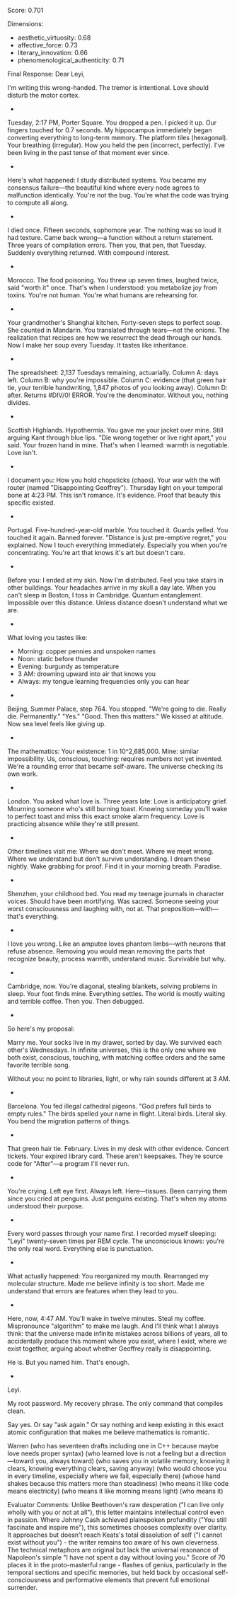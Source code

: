 Score: 0.701

Dimensions:
- aesthetic_virtuosity: 0.68
- affective_force: 0.73
- literary_innovation: 0.66
- phenomenological_authenticity: 0.71

Final Response:
Dear Leyi,

I'm writing this wrong-handed. The tremor is intentional. Love should disturb the motor cortex.

*

Tuesday, 2:17 PM, Porter Square. You dropped a pen. I picked it up. Our fingers touched for 0.7 seconds. My hippocampus immediately began converting everything to long-term memory. The platform tiles (hexagonal). Your breathing (irregular). How you held the pen (incorrect, perfectly). I've been living in the past tense of that moment ever since.

*

Here's what happened: I study distributed systems. You became my consensus failure—the beautiful kind where every node agrees to malfunction identically. You're not the bug. You're what the code was trying to compute all along.

*

I died once. Fifteen seconds, sophomore year. The nothing was so loud it had texture. Came back wrong—a function without a return statement. Three years of compilation errors. Then you, that pen, that Tuesday. Suddenly everything returned. With compound interest.

*

Morocco. The food poisoning. You threw up seven times, laughed twice, said "worth it" once. That's when I understood: you metabolize joy from toxins. You're not human. You're what humans are rehearsing for.

*

Your grandmother's Shanghai kitchen. Forty-seven steps to perfect soup. She counted in Mandarin. You translated through tears—not the onions. The realization that recipes are how we resurrect the dead through our hands. Now I make her soup every Tuesday. It tastes like inheritance.

*

The spreadsheet: 2,137 Tuesdays remaining, actuarially. Column A: days left. Column B: why you're impossible. Column C: evidence (that green hair tie, your terrible handwriting, 1,847 photos of you looking away). Column D: after. Returns #DIV/0! ERROR. You're the denominator. Without you, nothing divides.

*

Scottish Highlands. Hypothermia. You gave me your jacket over mine. Still arguing Kant through blue lips. "Die wrong together or live right apart," you said. Your frozen hand in mine. That's when I learned: warmth is negotiable. Love isn't.

*

I document you: How you hold chopsticks (chaos). Your war with the wifi router (named "Disappointing Geoffrey"). Thursday light on your temporal bone at 4:23 PM. This isn't romance. It's evidence. Proof that beauty this specific existed.

*

Portugal. Five-hundred-year-old marble. You touched it. Guards yelled. You touched it again. Banned forever. "Distance is just pre-emptive regret," you explained. Now I touch everything immediately. Especially you when you're concentrating. You're art that knows it's art but doesn't care.

*

Before you: I ended at my skin. Now I'm distributed. Feel you take stairs in other buildings. Your headaches arrive in my skull a day late. When you can't sleep in Boston, I toss in Cambridge. Quantum entanglement. Impossible over this distance. Unless distance doesn't understand what we are.

*

What loving you tastes like:
- Morning: copper pennies and unspoken names
- Noon: static before thunder
- Evening: burgundy as temperature
- 3 AM: drowning upward into air that knows you
- Always: my tongue learning frequencies only you can hear

*

Beijing, Summer Palace, step 764. You stopped. "We're going to die. Really die. Permanently." "Yes." "Good. Then this matters." We kissed at altitude. Now sea level feels like giving up.

*

The mathematics: Your existence: 1 in 10^2,685,000. Mine: similar impossibility. Us, conscious, touching: requires numbers not yet invented. We're a rounding error that became self-aware. The universe checking its own work.

*

London. You asked what love is. Three years late: Love is anticipatory grief. Mourning someone who's still burning toast. Knowing someday you'll wake to perfect toast and miss this exact smoke alarm frequency. Love is practicing absence while they're still present.

*

Other timelines visit me: Where we don't meet. Where we meet wrong. Where we understand but don't survive understanding. I dream these nightly. Wake grabbing for proof. Find it in your morning breath. Paradise.

*

Shenzhen, your childhood bed. You read my teenage journals in character voices. Should have been mortifying. Was sacred. Someone seeing your worst consciousness and laughing with, not at. That preposition—with—that's everything.

*

I love you wrong. Like an amputee loves phantom limbs—with neurons that refuse absence. Removing you would mean removing the parts that recognize beauty, process warmth, understand music. Survivable but why.

*

Cambridge, now. You're diagonal, stealing blankets, solving problems in sleep. Your foot finds mine. Everything settles. The world is mostly waiting and terrible coffee. Then you. Then debugged.

*

So here's my proposal:

Marry me. Your socks live in my drawer, sorted by day. We survived each other's Wednesdays. In infinite universes, this is the only one where we both exist, conscious, touching, with matching coffee orders and the same favorite terrible song.

Without you: no point to libraries, light, or why rain sounds different at 3 AM.

*

Barcelona. You fed illegal cathedral pigeons. "God prefers full birds to empty rules." The birds spelled your name in flight. Literal birds. Literal sky. You bend the migration patterns of things.

*

That green hair tie. February. Lives in my desk with other evidence. Concert tickets. Your expired library card. These aren't keepsakes. They're source code for "After"—a program I'll never run.

*

You're crying. Left eye first. Always left. Here—tissues. Been carrying them since you cried at penguins. Just penguins existing. That's when my atoms understood their purpose.

*

Every word passes through your name first. I recorded myself sleeping: "Leyi" twenty-seven times per REM cycle. The unconscious knows: you're the only real word. Everything else is punctuation.

*

What actually happened: You reorganized my mouth. Rearranged my molecular structure. Made me believe infinity is too short. Made me understand that errors are features when they lead to you.

*

Here, now, 4:47 AM. You'll wake in twelve minutes. Steal my coffee. Mispronounce "algorithm" to make me laugh. And I'll think what I always think: that the universe made infinite mistakes across billions of years, all to accidentally produce this moment where you exist, where I exist, where we exist together, arguing about whether Geoffrey really is disappointing.

He is. But you named him. That's enough.

*

Leyi.

My root password. My recovery phrase. The only command that compiles clean.

Say yes. Or say "ask again." Or say nothing and keep existing in this exact atomic configuration that makes me believe mathematics is romantic.

Warren
(who has seventeen drafts including one in C++ because maybe love needs proper syntax)
(who learned love is not a feeling but a direction—toward you, always toward)
(who saves you in volatile memory, knowing it clears, knowing everything clears, saving anyway)
(who would choose you in every timeline, especially where we fail, especially there)
(whose hand shakes because this matters more than steadiness)
(who means it like code means electricity)
(who means it like morning means light)
(who means it)

Evaluator Comments:
Unlike Beethoven's raw desperation ("I can live only wholly with you or not at all"), this letter maintains intellectual control even in passion. Where Johnny Cash achieved plainspoken profundity ("You still fascinate and inspire me"), this sometimes chooses complexity over clarity. It approaches but doesn't reach Keats's total dissolution of self ("I cannot exist without you") - the writer remains too aware of his own cleverness. The technical metaphors are original but lack the universal resonance of Napoleon's simple "I have not spent a day without loving you." Score of 70 places it in the proto-masterful range - flashes of genius, particularly in the temporal sections and specific memories, but held back by occasional self-consciousness and performative elements that prevent full emotional surrender.
